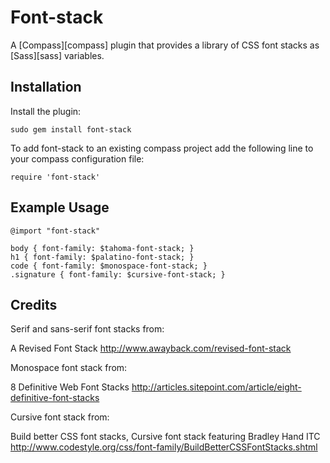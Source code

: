 # Font-stack
A [Compass][compass] plugin that provides a library of CSS font stacks as [Sass][sass] variables.

## Installation

Install the plugin:

    sudo gem install font-stack

To add font-stack to an existing compass project add the following line to your compass configuration file:

    require 'font-stack'

## Example Usage

    @import "font-stack"

    body { font-family: $tahoma-font-stack; }
    h1 { font-family: $palatino-font-stack; }
    code { font-family: $monospace-font-stack; }
    .signature { font-family: $cursive-font-stack; }
 
## Credits

Serif and sans-serif font stacks from:

A Revised Font Stack
http://www.awayback.com/revised-font-stack


Monospace font stack from: 
  
8 Definitive Web Font Stacks
http://articles.sitepoint.com/article/eight-definitive-font-stacks


Cursive font stack from:
  
Build better CSS font stacks, Cursive font stack featuring Bradley Hand ITC
http://www.codestyle.org/css/font-family/BuildBetterCSSFontStacks.shtml



    